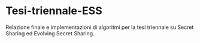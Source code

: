 # Tesi-triennale-ESS
Relazione finale e implementazioni di algoritmi per la tesi triennale su Secret Sharing ed Evolving Secret Sharing.
